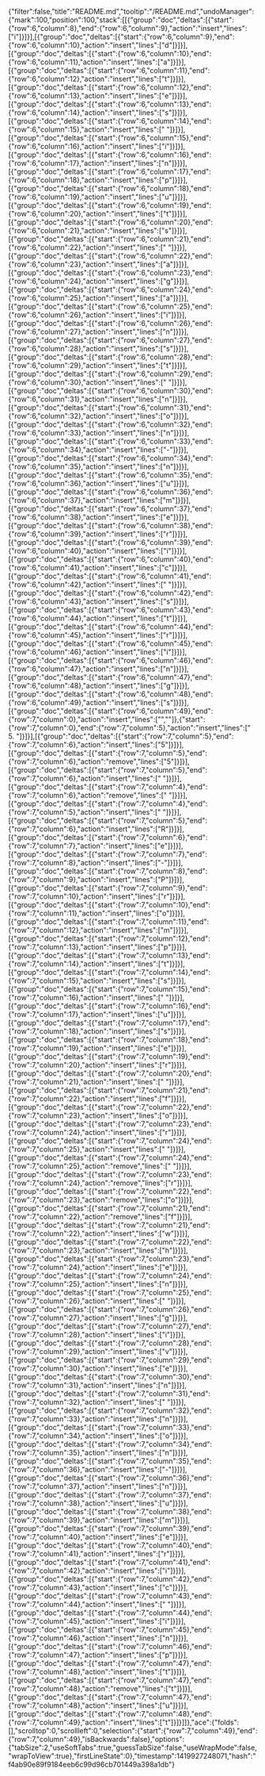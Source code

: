 {"filter":false,"title":"README.md","tooltip":"/README.md","undoManager":{"mark":100,"position":100,"stack":[[{"group":"doc","deltas":[{"start":{"row":6,"column":8},"end":{"row":6,"column":9},"action":"insert","lines":["i"]}]}],[{"group":"doc","deltas":[{"start":{"row":6,"column":9},"end":{"row":6,"column":10},"action":"insert","lines":["d"]}]}],[{"group":"doc","deltas":[{"start":{"row":6,"column":10},"end":{"row":6,"column":11},"action":"insert","lines":["a"]}]}],[{"group":"doc","deltas":[{"start":{"row":6,"column":11},"end":{"row":6,"column":12},"action":"insert","lines":["t"]}]}],[{"group":"doc","deltas":[{"start":{"row":6,"column":12},"end":{"row":6,"column":13},"action":"insert","lines":["e"]}]}],[{"group":"doc","deltas":[{"start":{"row":6,"column":13},"end":{"row":6,"column":14},"action":"insert","lines":["s"]}]}],[{"group":"doc","deltas":[{"start":{"row":6,"column":14},"end":{"row":6,"column":15},"action":"insert","lines":[" "]}]}],[{"group":"doc","deltas":[{"start":{"row":6,"column":15},"end":{"row":6,"column":16},"action":"insert","lines":["i"]}]}],[{"group":"doc","deltas":[{"start":{"row":6,"column":16},"end":{"row":6,"column":17},"action":"insert","lines":["n"]}]}],[{"group":"doc","deltas":[{"start":{"row":6,"column":17},"end":{"row":6,"column":18},"action":"insert","lines":["p"]}]}],[{"group":"doc","deltas":[{"start":{"row":6,"column":18},"end":{"row":6,"column":19},"action":"insert","lines":["u"]}]}],[{"group":"doc","deltas":[{"start":{"row":6,"column":19},"end":{"row":6,"column":20},"action":"insert","lines":["t"]}]}],[{"group":"doc","deltas":[{"start":{"row":6,"column":20},"end":{"row":6,"column":21},"action":"insert","lines":["s"]}]}],[{"group":"doc","deltas":[{"start":{"row":6,"column":21},"end":{"row":6,"column":22},"action":"insert","lines":[" "]}]}],[{"group":"doc","deltas":[{"start":{"row":6,"column":22},"end":{"row":6,"column":23},"action":"insert","lines":["a"]}]}],[{"group":"doc","deltas":[{"start":{"row":6,"column":23},"end":{"row":6,"column":24},"action":"insert","lines":["g"]}]}],[{"group":"doc","deltas":[{"start":{"row":6,"column":24},"end":{"row":6,"column":25},"action":"insert","lines":["a"]}]}],[{"group":"doc","deltas":[{"start":{"row":6,"column":25},"end":{"row":6,"column":26},"action":"insert","lines":["i"]}]}],[{"group":"doc","deltas":[{"start":{"row":6,"column":26},"end":{"row":6,"column":27},"action":"insert","lines":["n"]}]}],[{"group":"doc","deltas":[{"start":{"row":6,"column":27},"end":{"row":6,"column":28},"action":"insert","lines":["s"]}]}],[{"group":"doc","deltas":[{"start":{"row":6,"column":28},"end":{"row":6,"column":29},"action":"insert","lines":["t"]}]}],[{"group":"doc","deltas":[{"start":{"row":6,"column":29},"end":{"row":6,"column":30},"action":"insert","lines":[" "]}]}],[{"group":"doc","deltas":[{"start":{"row":6,"column":30},"end":{"row":6,"column":31},"action":"insert","lines":["n"]}]}],[{"group":"doc","deltas":[{"start":{"row":6,"column":31},"end":{"row":6,"column":32},"action":"insert","lines":["o"]}]}],[{"group":"doc","deltas":[{"start":{"row":6,"column":32},"end":{"row":6,"column":33},"action":"insert","lines":["n"]}]}],[{"group":"doc","deltas":[{"start":{"row":6,"column":33},"end":{"row":6,"column":34},"action":"insert","lines":["-"]}]}],[{"group":"doc","deltas":[{"start":{"row":6,"column":34},"end":{"row":6,"column":35},"action":"insert","lines":["n"]}]}],[{"group":"doc","deltas":[{"start":{"row":6,"column":35},"end":{"row":6,"column":36},"action":"insert","lines":["u"]}]}],[{"group":"doc","deltas":[{"start":{"row":6,"column":36},"end":{"row":6,"column":37},"action":"insert","lines":["m"]}]}],[{"group":"doc","deltas":[{"start":{"row":6,"column":37},"end":{"row":6,"column":38},"action":"insert","lines":["e"]}]}],[{"group":"doc","deltas":[{"start":{"row":6,"column":38},"end":{"row":6,"column":39},"action":"insert","lines":["r"]}]}],[{"group":"doc","deltas":[{"start":{"row":6,"column":39},"end":{"row":6,"column":40},"action":"insert","lines":["i"]}]}],[{"group":"doc","deltas":[{"start":{"row":6,"column":40},"end":{"row":6,"column":41},"action":"insert","lines":["c"]}]}],[{"group":"doc","deltas":[{"start":{"row":6,"column":41},"end":{"row":6,"column":42},"action":"insert","lines":[" "]}]}],[{"group":"doc","deltas":[{"start":{"row":6,"column":42},"end":{"row":6,"column":43},"action":"insert","lines":["s"]}]}],[{"group":"doc","deltas":[{"start":{"row":6,"column":43},"end":{"row":6,"column":44},"action":"insert","lines":["t"]}]}],[{"group":"doc","deltas":[{"start":{"row":6,"column":44},"end":{"row":6,"column":45},"action":"insert","lines":["r"]}]}],[{"group":"doc","deltas":[{"start":{"row":6,"column":45},"end":{"row":6,"column":46},"action":"insert","lines":["i"]}]}],[{"group":"doc","deltas":[{"start":{"row":6,"column":46},"end":{"row":6,"column":47},"action":"insert","lines":["n"]}]}],[{"group":"doc","deltas":[{"start":{"row":6,"column":47},"end":{"row":6,"column":48},"action":"insert","lines":["g"]}]}],[{"group":"doc","deltas":[{"start":{"row":6,"column":48},"end":{"row":6,"column":49},"action":"insert","lines":["s"]}]}],[{"group":"doc","deltas":[{"start":{"row":6,"column":49},"end":{"row":7,"column":0},"action":"insert","lines":["",""]},{"start":{"row":7,"column":0},"end":{"row":7,"column":5},"action":"insert","lines":["  5. "]}]}],[{"group":"doc","deltas":[{"start":{"row":7,"column":5},"end":{"row":7,"column":6},"action":"insert","lines":["5"]}]}],[{"group":"doc","deltas":[{"start":{"row":7,"column":5},"end":{"row":7,"column":6},"action":"remove","lines":["5"]}]}],[{"group":"doc","deltas":[{"start":{"row":7,"column":5},"end":{"row":7,"column":6},"action":"insert","lines":[" "]}]}],[{"group":"doc","deltas":[{"start":{"row":7,"column":4},"end":{"row":7,"column":6},"action":"remove","lines":["  "]}]}],[{"group":"doc","deltas":[{"start":{"row":7,"column":4},"end":{"row":7,"column":5},"action":"insert","lines":[" "]}]}],[{"group":"doc","deltas":[{"start":{"row":7,"column":5},"end":{"row":7,"column":6},"action":"insert","lines":["R"]}]}],[{"group":"doc","deltas":[{"start":{"row":7,"column":6},"end":{"row":7,"column":7},"action":"insert","lines":["e"]}]}],[{"group":"doc","deltas":[{"start":{"row":7,"column":7},"end":{"row":7,"column":8},"action":"insert","lines":["-"]}]}],[{"group":"doc","deltas":[{"start":{"row":7,"column":8},"end":{"row":7,"column":9},"action":"insert","lines":["P"]}]}],[{"group":"doc","deltas":[{"start":{"row":7,"column":9},"end":{"row":7,"column":10},"action":"insert","lines":["r"]}]}],[{"group":"doc","deltas":[{"start":{"row":7,"column":10},"end":{"row":7,"column":11},"action":"insert","lines":["o"]}]}],[{"group":"doc","deltas":[{"start":{"row":7,"column":11},"end":{"row":7,"column":12},"action":"insert","lines":["m"]}]}],[{"group":"doc","deltas":[{"start":{"row":7,"column":12},"end":{"row":7,"column":13},"action":"insert","lines":["p"]}]}],[{"group":"doc","deltas":[{"start":{"row":7,"column":13},"end":{"row":7,"column":14},"action":"insert","lines":["t"]}]}],[{"group":"doc","deltas":[{"start":{"row":7,"column":14},"end":{"row":7,"column":15},"action":"insert","lines":["s"]}]}],[{"group":"doc","deltas":[{"start":{"row":7,"column":15},"end":{"row":7,"column":16},"action":"insert","lines":[" "]}]}],[{"group":"doc","deltas":[{"start":{"row":7,"column":16},"end":{"row":7,"column":17},"action":"insert","lines":["u"]}]}],[{"group":"doc","deltas":[{"start":{"row":7,"column":17},"end":{"row":7,"column":18},"action":"insert","lines":["s"]}]}],[{"group":"doc","deltas":[{"start":{"row":7,"column":18},"end":{"row":7,"column":19},"action":"insert","lines":["e"]}]}],[{"group":"doc","deltas":[{"start":{"row":7,"column":19},"end":{"row":7,"column":20},"action":"insert","lines":["r"]}]}],[{"group":"doc","deltas":[{"start":{"row":7,"column":20},"end":{"row":7,"column":21},"action":"insert","lines":[" "]}]}],[{"group":"doc","deltas":[{"start":{"row":7,"column":21},"end":{"row":7,"column":22},"action":"insert","lines":["f"]}]}],[{"group":"doc","deltas":[{"start":{"row":7,"column":22},"end":{"row":7,"column":23},"action":"insert","lines":["o"]}]}],[{"group":"doc","deltas":[{"start":{"row":7,"column":23},"end":{"row":7,"column":24},"action":"insert","lines":["r"]}]}],[{"group":"doc","deltas":[{"start":{"row":7,"column":24},"end":{"row":7,"column":25},"action":"insert","lines":[" "]}]}],[{"group":"doc","deltas":[{"start":{"row":7,"column":24},"end":{"row":7,"column":25},"action":"remove","lines":[" "]}]}],[{"group":"doc","deltas":[{"start":{"row":7,"column":23},"end":{"row":7,"column":24},"action":"remove","lines":["r"]}]}],[{"group":"doc","deltas":[{"start":{"row":7,"column":22},"end":{"row":7,"column":23},"action":"remove","lines":["o"]}]}],[{"group":"doc","deltas":[{"start":{"row":7,"column":21},"end":{"row":7,"column":22},"action":"remove","lines":["f"]}]}],[{"group":"doc","deltas":[{"start":{"row":7,"column":21},"end":{"row":7,"column":22},"action":"insert","lines":["w"]}]}],[{"group":"doc","deltas":[{"start":{"row":7,"column":22},"end":{"row":7,"column":23},"action":"insert","lines":["h"]}]}],[{"group":"doc","deltas":[{"start":{"row":7,"column":23},"end":{"row":7,"column":24},"action":"insert","lines":["e"]}]}],[{"group":"doc","deltas":[{"start":{"row":7,"column":24},"end":{"row":7,"column":25},"action":"insert","lines":["n"]}]}],[{"group":"doc","deltas":[{"start":{"row":7,"column":25},"end":{"row":7,"column":26},"action":"insert","lines":[" "]}]}],[{"group":"doc","deltas":[{"start":{"row":7,"column":26},"end":{"row":7,"column":27},"action":"insert","lines":["g"]}]}],[{"group":"doc","deltas":[{"start":{"row":7,"column":27},"end":{"row":7,"column":28},"action":"insert","lines":["i"]}]}],[{"group":"doc","deltas":[{"start":{"row":7,"column":28},"end":{"row":7,"column":29},"action":"insert","lines":["v"]}]}],[{"group":"doc","deltas":[{"start":{"row":7,"column":29},"end":{"row":7,"column":30},"action":"insert","lines":["e"]}]}],[{"group":"doc","deltas":[{"start":{"row":7,"column":30},"end":{"row":7,"column":31},"action":"insert","lines":["n"]}]}],[{"group":"doc","deltas":[{"start":{"row":7,"column":31},"end":{"row":7,"column":32},"action":"insert","lines":[" "]}]}],[{"group":"doc","deltas":[{"start":{"row":7,"column":32},"end":{"row":7,"column":33},"action":"insert","lines":["n"]}]}],[{"group":"doc","deltas":[{"start":{"row":7,"column":33},"end":{"row":7,"column":34},"action":"insert","lines":["o"]}]}],[{"group":"doc","deltas":[{"start":{"row":7,"column":34},"end":{"row":7,"column":35},"action":"insert","lines":["n"]}]}],[{"group":"doc","deltas":[{"start":{"row":7,"column":35},"end":{"row":7,"column":36},"action":"insert","lines":["-"]}]}],[{"group":"doc","deltas":[{"start":{"row":7,"column":36},"end":{"row":7,"column":37},"action":"insert","lines":["n"]}]}],[{"group":"doc","deltas":[{"start":{"row":7,"column":37},"end":{"row":7,"column":38},"action":"insert","lines":["u"]}]}],[{"group":"doc","deltas":[{"start":{"row":7,"column":38},"end":{"row":7,"column":39},"action":"insert","lines":["m"]}]}],[{"group":"doc","deltas":[{"start":{"row":7,"column":39},"end":{"row":7,"column":40},"action":"insert","lines":["e"]}]}],[{"group":"doc","deltas":[{"start":{"row":7,"column":40},"end":{"row":7,"column":41},"action":"insert","lines":["r"]}]}],[{"group":"doc","deltas":[{"start":{"row":7,"column":41},"end":{"row":7,"column":42},"action":"insert","lines":["i"]}]}],[{"group":"doc","deltas":[{"start":{"row":7,"column":42},"end":{"row":7,"column":43},"action":"insert","lines":["c"]}]}],[{"group":"doc","deltas":[{"start":{"row":7,"column":43},"end":{"row":7,"column":44},"action":"insert","lines":[" "]}]}],[{"group":"doc","deltas":[{"start":{"row":7,"column":44},"end":{"row":7,"column":45},"action":"insert","lines":["i"]}]}],[{"group":"doc","deltas":[{"start":{"row":7,"column":45},"end":{"row":7,"column":46},"action":"insert","lines":["n"]}]}],[{"group":"doc","deltas":[{"start":{"row":7,"column":46},"end":{"row":7,"column":47},"action":"insert","lines":["p"]}]}],[{"group":"doc","deltas":[{"start":{"row":7,"column":47},"end":{"row":7,"column":48},"action":"insert","lines":["t"]}]}],[{"group":"doc","deltas":[{"start":{"row":7,"column":47},"end":{"row":7,"column":48},"action":"remove","lines":["t"]}]}],[{"group":"doc","deltas":[{"start":{"row":7,"column":47},"end":{"row":7,"column":48},"action":"insert","lines":["u"]}]}],[{"group":"doc","deltas":[{"start":{"row":7,"column":48},"end":{"row":7,"column":49},"action":"insert","lines":["t"]}]}]]},"ace":{"folds":[],"scrolltop":0,"scrollleft":0,"selection":{"start":{"row":7,"column":49},"end":{"row":7,"column":49},"isBackwards":false},"options":{"tabSize":2,"useSoftTabs":true,"guessTabSize":false,"useWrapMode":false,"wrapToView":true},"firstLineState":0},"timestamp":1419927248071,"hash":"f4ab90e89f9184eeb6c99d96cb701449a398a1db"}